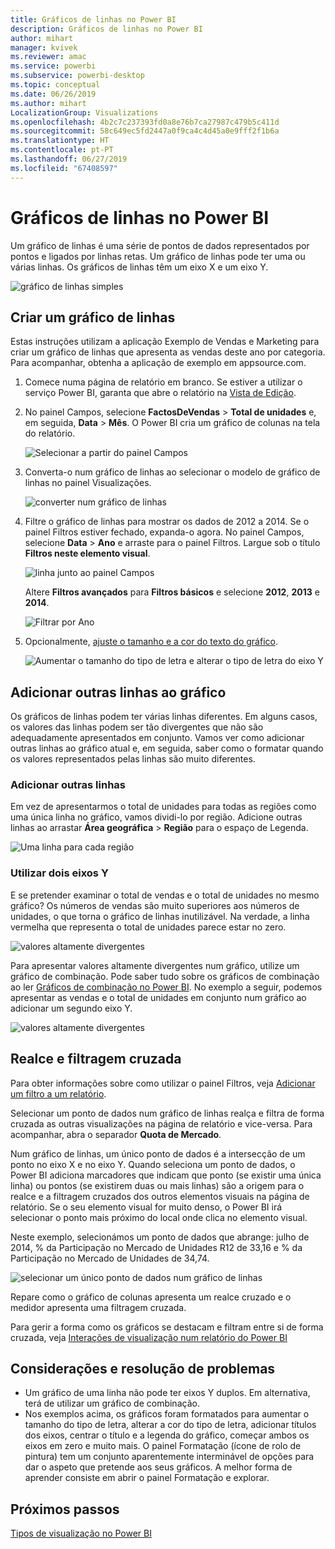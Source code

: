 ```yaml
---
title: Gráficos de linhas no Power BI
description: Gráficos de linhas no Power BI
author: mihart
manager: kvivek
ms.reviewer: amac
ms.service: powerbi
ms.subservice: powerbi-desktop
ms.topic: conceptual
ms.date: 06/26/2019
ms.author: mihart
LocalizationGroup: Visualizations
ms.openlocfilehash: 4b2c7c237393fd0a8e76b7ca27987c479b5c411d
ms.sourcegitcommit: 58c649ec5fd2447a0f9ca4c4d45a0e9fff2f1b6a
ms.translationtype: HT
ms.contentlocale: pt-PT
ms.lasthandoff: 06/27/2019
ms.locfileid: "67408597"
---
```

# <a name="line-charts-in-power-bi"></a>Gráficos de linhas no Power BI
Um gráfico de linhas é uma série de pontos de dados representados por pontos e ligados por linhas retas. Um gráfico de linhas pode ter uma ou várias linhas. Os gráficos de linhas têm um eixo X e um eixo Y. 

![gráfico de linhas simples](media/power-bi-line-charts/power-bi-line.png)

## <a name="create-a-line-chart"></a>Criar um gráfico de linhas
Estas instruções utilizam a aplicação Exemplo de Vendas e Marketing para criar um gráfico de linhas que apresenta as vendas deste ano por categoria. Para acompanhar, obtenha a aplicação de exemplo em appsource.com.

1. Comece numa página de relatório em branco. Se estiver a utilizar o serviço Power BI, garanta que abre o relatório na [Vista de Edição](../service-interact-with-a-report-in-editing-view.md).

2. No painel Campos, selecione **FactosDeVendas** \> **Total de unidades** e, em seguida, **Data** > **Mês**.  O Power BI cria um gráfico de colunas na tela do relatório.

    ![Selecionar a partir do painel Campos](media/power-bi-line-charts/power-bi-step1.png)

4. Converta-o num gráfico de linhas ao selecionar o modelo de gráfico de linhas no painel Visualizações. 

    ![converter num gráfico de linhas](media/power-bi-line-charts/power-bi-convert-to-line.png)
   

4. Filtre o gráfico de linhas para mostrar os dados de 2012 a 2014. Se o painel Filtros estiver fechado, expanda-o agora. No painel Campos, selecione **Data** \> **Ano** e arraste para o painel Filtros. Largue sob o título **Filtros neste elemento visual**. 
     
    ![linha junto ao painel Campos](media/power-bi-line-charts/power-bi-year-filter.png)

    Altere **Filtros avançados** para **Filtros básicos** e selecione **2012**, **2013** e **2014**.

    ![Filtrar por Ano](media/power-bi-line-charts/power-bi-filter-year.png)

6. Opcionalmente, [ajuste o tamanho e a cor do texto do gráfico](power-bi-visualization-customize-title-background-and-legend.md). 

    ![Aumentar o tamanho do tipo de letra e alterar o tipo de letra do eixo Y](media/power-bi-line-charts/power-bi-line-3years.png)

## <a name="add-additional-lines-to-the-chart"></a>Adicionar outras linhas ao gráfico
Os gráficos de linhas podem ter várias linhas diferentes. Em alguns casos, os valores das linhas podem ser tão divergentes que não são adequadamente apresentados em conjunto. Vamos ver como adicionar outras linhas ao gráfico atual e, em seguida, saber como o formatar quando os valores representados pelas linhas são muito diferentes. 

### <a name="add-additional-lines"></a>Adicionar outras linhas
Em vez de apresentarmos o total de unidades para todas as regiões como uma única linha no gráfico, vamos dividi-lo por região. Adicione outras linhas ao arrastar **Área geográfica** > **Região** para o espaço de Legenda.

   ![Uma linha para cada região](media/power-bi-line-charts/power-bi-line-regions.png)


### <a name="use-two-y-axes"></a>Utilizar dois eixos Y
E se pretender examinar o total de vendas e o total de unidades no mesmo gráfico? Os números de vendas são muito superiores aos números de unidades, o que torna o gráfico de linhas inutilizável. Na verdade, a linha vermelha que representa o total de unidades parece estar no zero.

   ![valores altamente divergentes](media/power-bi-line-charts/power-bi-diverging.png)

Para apresentar valores altamente divergentes num gráfico, utilize um gráfico de combinação. Pode saber tudo sobre os gráficos de combinação ao ler [Gráficos de combinação no Power BI](power-bi-visualization-combo-chart.md). No exemplo a seguir, podemos apresentar as vendas e o total de unidades em conjunto num gráfico ao adicionar um segundo eixo Y. 

   ![valores altamente divergentes](media/power-bi-line-charts/power-bi-dual-axes.png)

## <a name="highlighting-and-cross-filtering"></a>Realce e filtragem cruzada
Para obter informações sobre como utilizar o painel Filtros, veja [Adicionar um filtro a um relatório](../power-bi-report-add-filter.md).

Selecionar um ponto de dados num gráfico de linhas realça e filtra de forma cruzada as outras visualizações na página de relatório e vice-versa. Para acompanhar, abra o separador **Quota de Mercado**.  

Num gráfico de linhas, um único ponto de dados é a intersecção de um ponto no eixo X e no eixo Y. Quando seleciona um ponto de dados, o Power BI adiciona marcadores que indicam que ponto (se existir uma única linha) ou pontos (se existirem duas ou mais linhas) são a origem para o realce e a filtragem cruzados dos outros elementos visuais na página de relatório. Se o seu elemento visual for muito denso, o Power BI irá selecionar o ponto mais próximo do local onde clica no elemento visual.

Neste exemplo, selecionámos um ponto de dados que abrange: julho de 2014, % da Participação no Mercado de Unidades R12 de 33,16 e % da Participação no Mercado de Unidades de 34,74.

![selecionar um único ponto de dados num gráfico de linhas](media/power-bi-line-charts/power-bi-single-select.png)

Repare como o gráfico de colunas apresenta um realce cruzado e o medidor apresenta uma filtragem cruzada.

Para gerir a forma como os gráficos se destacam e filtram entre si de forma cruzada, veja [Interações de visualização num relatório do Power BI](../service-reports-visual-interactions.md)

## <a name="considerations-and-troubleshooting"></a>Considerações e resolução de problemas
* Um gráfico de uma linha não pode ter eixos Y duplos.  Em alternativa, terá de utilizar um gráfico de combinação.
* Nos exemplos acima, os gráficos foram formatados para aumentar o tamanho do tipo de letra, alterar a cor do tipo de letra, adicionar títulos dos eixos, centrar o título e a legenda do gráfico, começar ambos os eixos em zero e muito mais. O painel Formatação (ícone de rolo de pintura) tem um conjunto aparentemente interminável de opções para dar o aspeto que pretende aos seus gráficos. A melhor forma de aprender consiste em abrir o painel Formatação e explorar.

## <a name="next-steps"></a>Próximos passos

[Tipos de visualização no Power BI](power-bi-visualization-types-for-reports-and-q-and-a.md)



